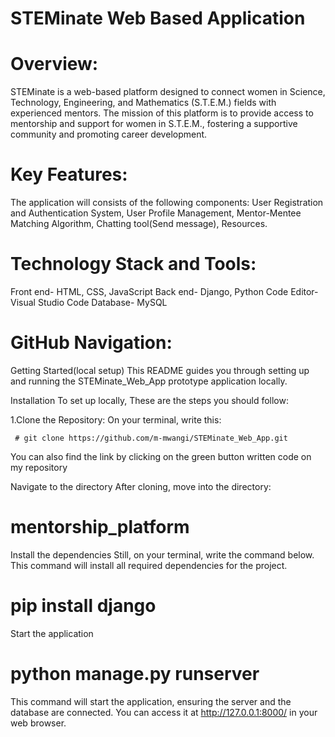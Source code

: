 # STEMinate Web Based Application


# Overview:

STEMinate is a web-based platform designed to connect women in Science, Technology, Engineering, and Mathematics (S.T.E.M.) fields with experienced mentors. The mission of this platform is to provide access to mentorship and support for women in S.T.E.M., fostering a supportive community and promoting career development.


# Key Features:
The application will consists of the following components:
User Registration and Authentication System,
User Profile Management,
Mentor-Mentee Matching Algorithm,
Chatting tool(Send message),
Resources.


# Technology Stack and Tools:
Front end- HTML, CSS, JavaScript
Back end- Django, Python Code Editor- Visual Studio Code Database- MySQL

# GitHub Navigation:
Getting Started(local setup)
This README guides you through setting up and running the STEMinate_Web_App prototype application locally.

Installation
To set up locally, These are the steps you should follow:

1.Clone the Repository: On your terminal, write this:

     # git clone https://github.com/m-mwangi/STEMinate_Web_App.git
You can also find the link by clicking on the green button written code on my repository

Navigate to the directory After cloning, move into the directory:

   # mentorship_platform
Install the dependencies Still, on your terminal, write the command below. This command will install all required dependencies for the project.

  # pip install django

Start the application

  #  python manage.py runserver
This command will start the application, ensuring the server and the database are connected. You can access it at http://127.0.0.1:8000/ in your web browser.

